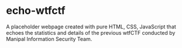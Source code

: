# echo-wtfctf

A placeholder webpage created with pure HTML, CSS, JavaScript that echoes the statistics and details of the previous wtfCTF conducted by Manipal Information Security Team.